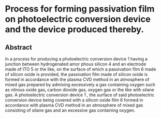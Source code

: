 # Process for forming passivation film on photoelectric conversion device and the device produced thereby.

## Abstract
In a process for producing a photoelectric conversion device 1 having a junction between hydrogenated amor phous silicon 4 and an electrode made of ITO 5 or the like, on the surface of which a passivation film 6 made of silicon oxide is provided, the passivation film made of silicon oxide is formed in accordance with the plasma CVD method in an atmosphere of mixed gas prepared by admixing excessively a gas containing oxygen such as nitrous oxide gas, carbon dioxide gas, oxygen gas or the like with silane gas. A photoelectric conversion device 1 , the surface of said photoelectric conversion device being covered with a silicon oxide film 6 formed in accordance with plasma CVD method in an atmosphere of mixed gas consisting of silane gas and an excessive gas containing oxygen.